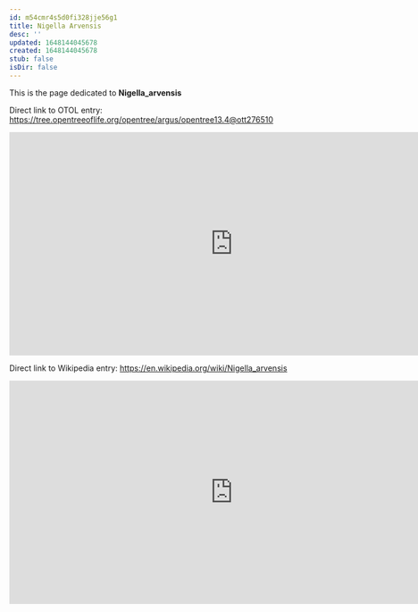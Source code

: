 ```yaml
---
id: m54cmr4s5d0fi328jje56g1
title: Nigella Arvensis
desc: ''
updated: 1648144045678
created: 1648144045678
stub: false
isDir: false
---
```

This is the page dedicated to **Nigella_arvensis**


Direct link to OTOL entry: https://tree.opentreeoflife.org/opentree/argus/opentree13.4@ott276510



<html>
    <body>
    <iframe src="https://tree.opentreeoflife.org/opentree/argus/opentree13.4@ott276510"
    width="800" height="400" frameborder="0" allowfullscreen> </iframe>
    </body>
</html>
    


Direct link to Wikipedia entry: https://en.wikipedia.org/wiki/Nigella_arvensis



<html>
    <body>
    <iframe src="https://en.wikipedia.org/wiki/Nigella_arvensis"
    width="800" height="400" frameborder="0" allowfullscreen> </iframe>
    </body>
</html>
    
